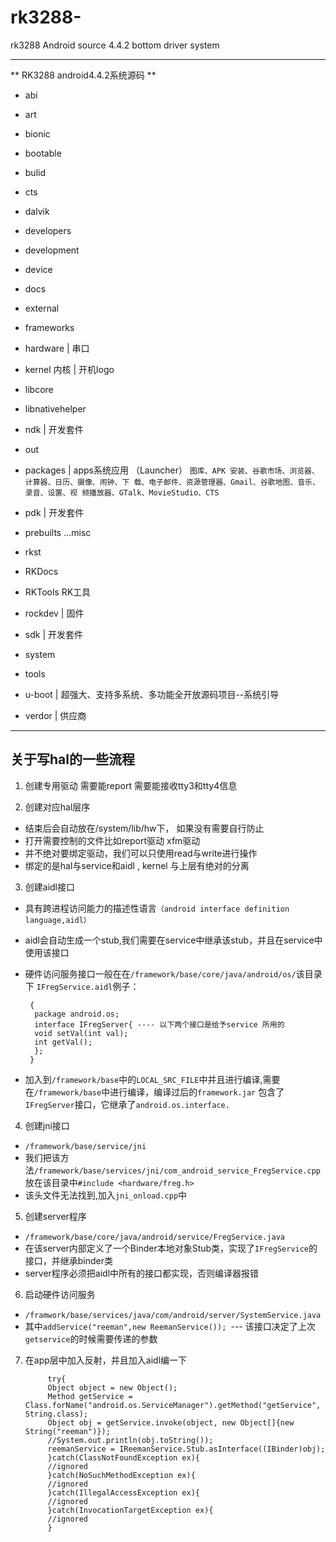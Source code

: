 # rk3288-
rk3288 Android source 4.4.2  bottom driver system

----------------------------------

** RK3288 android4.4.2系统源码 **

- abi
- art
- bionic
- bootable
- bulid
- cts
- dalvik
- developers
- development
- device
- docs
- external
- frameworks
- hardware    |  串口
- kernel 内核             | 开机logo
- libcore
- libnativehelper
- ndk     |  开发套件
- out
- packages          |  apps系统应用 （Launcher）
`图库、APK 安装、谷歌市场、浏览器、计算器、日历、摄像、闹钟、下
载、电子邮件、资源管理器、Gmail、谷歌地图、音乐、录音、设置、视
频播放器、GTalk、MovieStudio、CTS`

- pdk     |  开发套件
- prebuilts ...misc
- rkst
- RKDocs
- RKTools RK工具
- rockdev           |    固件
- sdk               | 开发套件
- system
- tools
- u-boot   |   超强大、支持多系统、多功能全开放源码项目--系统引导
- verdor     |   供应商

---------------------------------------------------------
## 关于写hal的一些流程 ##

1. 创建专用驱动
需要能report 需要能接收tty3和tty4信息

2. 创建对应hal层序 
 - 结束后会自动放在/system/lib/hw下， 如果没有需要自行防止
 - 打开需要控制的文件比如report驱动 xfm驱动
 - 并不绝对要绑定驱动，我们可以只使用read与write进行操作
 - 绑定的是hal与service和aidl , kernel 与上层有绝对的分离 

3. 创建aidl接口 
 - 具有跨进程访问能力的描述性语言`（android interface definition language,aidl）`
 - aidl会自动生成一个stub,我们需要在service中继承该stub，并且在service中使用该接口

 - 硬件访问服务接口一般在在`/framework/base/core/java/android/os/`该目录下
    `IFregService.aidl`例子： 

        {
         package android.os;
         interface IFregServer{ ---- 以下两个接口是给予service 所用的
         void setVal(int val);
         int getVal();
         };
        }

 - 加入到`/framework/base`中的`LOCAL_SRC_FILE`中并且进行编译,需要在`/framework/base`中进行编译，编译过后的`framework.jar` 包含了`IFregServer`接口，它继承了`android.os.interface.`

4. 创建jni接口
 - `/framework/base/service/jni`
 - 我们把该方法`/framework/base/services/jni/com_android_service_FregService.cpp` 放在该目录中`#include <hardware/freg.h> `
 - 该头文件无法找到,加入`jni_onload.cpp`中

5. 创建server程序
 - `/framework/base/core/java/android/service/FregService.java`
 - 在该server内部定义了一个Binder本地对象Stub类，实现了`IFregService`的接口，并继承binder类
 - server程序必须把aidl中所有的接口都实现，否则编译器报错

6. 启动硬件访问服务
 - `/framwork/base/services/java/com/android/server/SystemService.java`
 - 其中`addService("reeman",new ReemanService()); `--- 该接口决定了上次`getservice`的时候需要传递的参数

7. 在app层中加入反射，并且加入aidl编一下

            try{
            Object object = new Object();
            Method getService = Class.forName("android.os.ServiceManager").getMethod("getService", String.class);
            Object obj = getService.invoke(object, new Object[]{new String("reeman")});
            //System.out.println(obj.toString());
            reemanService = IReemanService.Stub.asInterface((IBinder)obj);
            }catch(ClassNotFoundException ex){
            //ignored
            }catch(NoSuchMethodException ex){
            //ignored
            }catch(IllegalAccessException ex){
            //ignored
            }catch(InvocationTargetException ex){
            //ignored
            }
